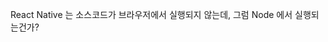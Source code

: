 
React Native 는 소스코드가 브라우저에서 실행되지 않는데, 그럼 Node 에서 실행되는건가?   
<!--stackedit_data:
eyJoaXN0b3J5IjpbMTUyNjEzNjA2NSwtMjAxNDQ4NTgyM119
-->